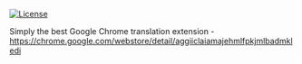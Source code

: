 [![License](http://img.shields.io/:license-mit-blue.svg)](http://artemave.mit-license.org)

Simply the best Google Chrome translation extension - https://chrome.google.com/webstore/detail/aggiiclaiamajehmlfpkjmlbadmkledi
